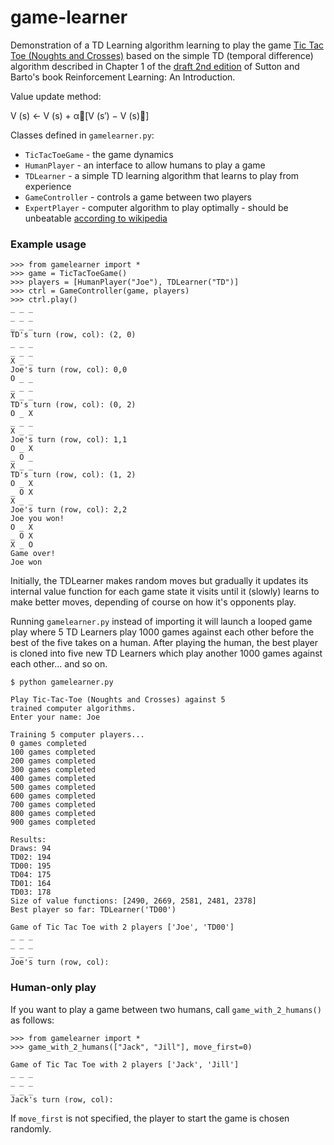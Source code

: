 # game-learner

Demonstration of a TD Learning algorithm learning to play the game [Tic Tac Toe (Noughts and Crosses)](https://en.wikipedia.org/wiki/Tic-tac-toe) based 
on the simple TD (temporal difference) algorithm described in Chapter 1 of the
[draft 2nd edition](www.incompleteideas.net/book/bookdraft2017nov5.pdf) of Sutton 
and Barto's book Reinforcement Learning: An Introduction.

Value update method:

V (s) ← V (s) + α􏰜[V (s′) − V (s)􏰝]

Classes defined in `gamelearner.py`:

- `TicTacToeGame` - the game dynamics
- `HumanPlayer` - an interface to allow humans to play a game
- `TDLearner` - a simple TD learning algorithm that learns to play from experience
- `GameController` - controls a game between two players
- `ExpertPlayer` - computer algorithm to play optimally - should be unbeatable [according to wikipedia](https://en.wikipedia.org/wiki/Tic-tac-toe#Strategy)

### Example usage

```
>>> from gamelearner import *
>>> game = TicTacToeGame()
>>> players = [HumanPlayer("Joe"), TDLearner("TD")]
>>> ctrl = GameController(game, players)
>>> ctrl.play()
_ _ _
_ _ _
_ _ _
TD's turn (row, col): (2, 0)
_ _ _
_ _ _
X _ _
Joe's turn (row, col): 0,0
O _ _
_ _ _
X _ _
TD's turn (row, col): (0, 2)
O _ X
_ _ _
X _ _
Joe's turn (row, col): 1,1
O _ X
_ O _
X _ _
TD's turn (row, col): (1, 2)
O _ X
_ O X
X _ _
Joe's turn (row, col): 2,2
Joe you won!
O _ X
_ O X
X _ O
Game over!
Joe won
```

Initially, the TDLearner makes random moves but gradually it updates its internal 
value function for each game state it visits until it (slowly) learns to make 
better moves, depending of course on how it's opponents play.

Running `gamelearner.py` instead of importing it will launch a looped game play
where 5 TD Learners play 1000 games against each other before the best of the 
five takes on a human.  After playing the human, the best player is cloned into
five new TD Learners which play another 1000 games against each other... and so
on.

```
$ python gamelearner.py

Play Tic-Tac-Toe (Noughts and Crosses) against 5
trained computer algorithms.
Enter your name: Joe

Training 5 computer players...
0 games completed
100 games completed
200 games completed
300 games completed
400 games completed
500 games completed
600 games completed
700 games completed
800 games completed
900 games completed

Results:
Draws: 94
TD02: 194
TD00: 195
TD04: 175
TD01: 164
TD03: 178
Size of value functions: [2490, 2669, 2581, 2481, 2378]
Best player so far: TDLearner('TD00')

Game of Tic Tac Toe with 2 players ['Joe', 'TD00']
_ _ _
_ _ _
_ _ _
Joe's turn (row, col): 
```

### Human-only play

If you want to play a game between two humans, call `game_with_2_humans()` as follows:

```
>>> from gamelearner import *
>>> game_with_2_humans(["Jack", "Jill"], move_first=0)

Game of Tic Tac Toe with 2 players ['Jack', 'Jill']
_ _ _
_ _ _
_ _ _
Jack's turn (row, col):
```

If `move_first` is not specified, the player to start the game is chosen randomly.
